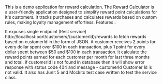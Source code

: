This is a demo application for reward calculation. The Reward Calculator is a user-friendly application designed to simplify reward point calculations for it's customers. It tracks purchases and calculates rewards based on custom rules, making loyalty management effortless. Features :

It exposes single endpoint (Rest service) http://localhost:port/customers/{customerId}/rewards to fetch rewards based on customerId in the form of JSON.
A customer receives 2 points for every dollar spent over $100 in each transaction, plus 1 point for every dollar spent between $50 and $100 in each transaction.
It calculate the reward points earned for each customer per month for last three months and total.
if customerId is not found in database then it will show error response with status code 404 and message - customerId Customer Id is not valid.
It also has Junit 5 and Mockito test case written to test the service class.